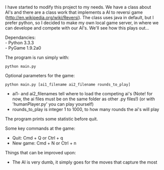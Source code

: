 I have started to modify this project to my needs. We have a class about AI's and there are a class work that implements a AI to reversi game (http://en.wikipedia.org/wiki/Reversi). The class uses java in default, but I prefer python, so I decided to make my own local game server, in where we can develope and compete with our AI's.
We'll see how this plays out...

Dependancies:  
    - Python 3.3.3  
    - PyGame 1.9.2a0

The program is run simply with:

    python main.py  

Optional parameters for the game:  

	python main.py [ai1_filename ai2_filename rounds_to_play]  
	
- ai1- and ai2_filenames tell where to load the competing ai's (Note! for now, the ai files must be on the same folder as other .py files!) (or with 'humanPlayer.py' you can play yourself)  
- rounds_to_play is integer 1 to 1000, to how many rounds the ai's will play

The program prints some statistic before quit.

Some key commands at the game:  
- Quit: Cmd + Q or Ctrl + q  
- New game: Cmd + N or Ctrl + n

Things that can be improved upon:  
- The AI is very dumb, it simply goes for the moves that capture the most
